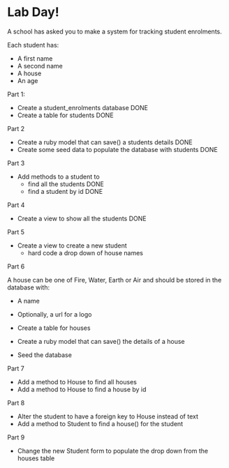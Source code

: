 # Lab Day!

A school has asked you to make a system for tracking student enrolments.

Each student has:
- A first name
- A second name
- A house
- An age

Part 1:
 - Create a student_enrolments database DONE
 - Create a table for students DONE

Part 2
 - Create a ruby model that can save() a students details DONE
 - Create some seed data to populate the database with students DONE

Part 3
- Add methods to a student to
  - find all the students DONE
  - find a student by id DONE

Part 4
- Create a view to show all the students DONE

Part 5
- Create a view to create a new student
  - hard code a drop down of house names

Part 6

A house can be one of Fire, Water, Earth or Air and should be stored in the database with:
  - A name
  - Optionally, a url for a logo

  - Create a table for houses
  - Create a ruby model that can save() the details of a house
  - Seed the database

Part 7
  - Add a method to House to find all houses
  - Add a method to House to find a house by id

Part 8
  - Alter the student to have a foreign key to House instead of text
  - Add a method to Student to find a house() for the student

Part 9
  - Change the new Student form to populate the drop down from the houses table


